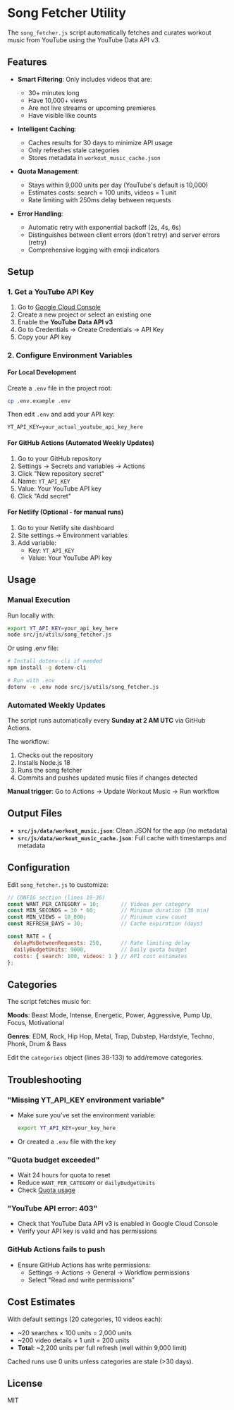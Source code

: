 # Song Fetcher Utility

The `song_fetcher.js` script automatically fetches and curates workout music from YouTube using the YouTube Data API v3.

## Features

- **Smart Filtering**: Only includes videos that are:
  - 30+ minutes long
  - Have 10,000+ views
  - Are not live streams or upcoming premieres
  - Have visible like counts

- **Intelligent Caching**:
  - Caches results for 30 days to minimize API usage
  - Only refreshes stale categories
  - Stores metadata in `workout_music_cache.json`

- **Quota Management**:
  - Stays within 9,000 units per day (YouTube's default is 10,000)
  - Estimates costs: search = 100 units, videos = 1 unit
  - Rate limiting with 250ms delay between requests

- **Error Handling**:
  - Automatic retry with exponential backoff (2s, 4s, 6s)
  - Distinguishes between client errors (don't retry) and server errors (retry)
  - Comprehensive logging with emoji indicators

## Setup

### 1. Get a YouTube API Key

1. Go to [Google Cloud Console](https://console.cloud.google.com/)
2. Create a new project or select an existing one
3. Enable the **YouTube Data API v3**
4. Go to Credentials → Create Credentials → API Key
5. Copy your API key

### 2. Configure Environment Variables

#### For Local Development

Create a `.env` file in the project root:

```bash
cp .env.example .env
```

Then edit `.env` and add your API key:

```env
YT_API_KEY=your_actual_youtube_api_key_here
```

#### For GitHub Actions (Automated Weekly Updates)

1. Go to your GitHub repository
2. Settings → Secrets and variables → Actions
3. Click "New repository secret"
4. Name: `YT_API_KEY`
5. Value: Your YouTube API key
6. Click "Add secret"

#### For Netlify (Optional - for manual runs)

1. Go to your Netlify site dashboard
2. Site settings → Environment variables
3. Add variable:
   - Key: `YT_API_KEY`
   - Value: Your YouTube API key

## Usage

### Manual Execution

Run locally with:

```bash
export YT_API_KEY=your_api_key_here
node src/js/utils/song_fetcher.js
```

Or using .env file:

```bash
# Install dotenv-cli if needed
npm install -g dotenv-cli

# Run with .env
dotenv -e .env node src/js/utils/song_fetcher.js
```

### Automated Weekly Updates

The script runs automatically every **Sunday at 2 AM UTC** via GitHub Actions.

The workflow:
1. Checks out the repository
2. Installs Node.js 18
3. Runs the song fetcher
4. Commits and pushes updated music files if changes detected

**Manual trigger**: Go to Actions → Update Workout Music → Run workflow

## Output Files

- **`src/js/data/workout_music.json`**: Clean JSON for the app (no metadata)
- **`src/js/data/workout_music_cache.json`**: Full cache with timestamps and metadata

## Configuration

Edit `song_fetcher.js` to customize:

```javascript
// CONFIG section (lines 19-36)
const WANT_PER_CATEGORY = 10;       // Videos per category
const MIN_SECONDS = 30 * 60;        // Minimum duration (30 min)
const MIN_VIEWS = 10_000;           // Minimum view count
const REFRESH_DAYS = 30;            // Cache expiration (days)

const RATE = {
  delayMsBetweenRequests: 250,      // Rate limiting delay
  dailyBudgetUnits: 9000,           // Daily quota budget
  costs: { search: 100, videos: 1 } // API cost estimates
};
```

## Categories

The script fetches music for:

**Moods**: Beast Mode, Intense, Energetic, Power, Aggressive, Pump Up, Focus, Motivational

**Genres**: EDM, Rock, Hip Hop, Metal, Trap, Dubstep, Hardstyle, Techno, Phonk, Drum & Bass

Edit the `categories` object (lines 38-133) to add/remove categories.

## Troubleshooting

### "Missing YT_API_KEY environment variable"

- Make sure you've set the environment variable:
  ```bash
  export YT_API_KEY=your_key_here
  ```
- Or created a `.env` file with the key

### "Quota budget exceeded"

- Wait 24 hours for quota to reset
- Reduce `WANT_PER_CATEGORY` or `dailyBudgetUnits`
- Check [Quota usage](https://console.cloud.google.com/apis/api/youtube.googleapis.com/quotas)

### "YouTube API error: 403"

- Check that YouTube Data API v3 is enabled in Google Cloud Console
- Verify your API key is valid and has permissions

### GitHub Actions fails to push

- Ensure GitHub Actions has write permissions:
  - Settings → Actions → General → Workflow permissions
  - Select "Read and write permissions"

## Cost Estimates

With default settings (20 categories, 10 videos each):
- ~20 searches × 100 units = 2,000 units
- ~200 video details × 1 unit = 200 units
- **Total**: ~2,200 units per full refresh (well within 9,000 limit)

Cached runs use 0 units unless categories are stale (>30 days).

## License

MIT
